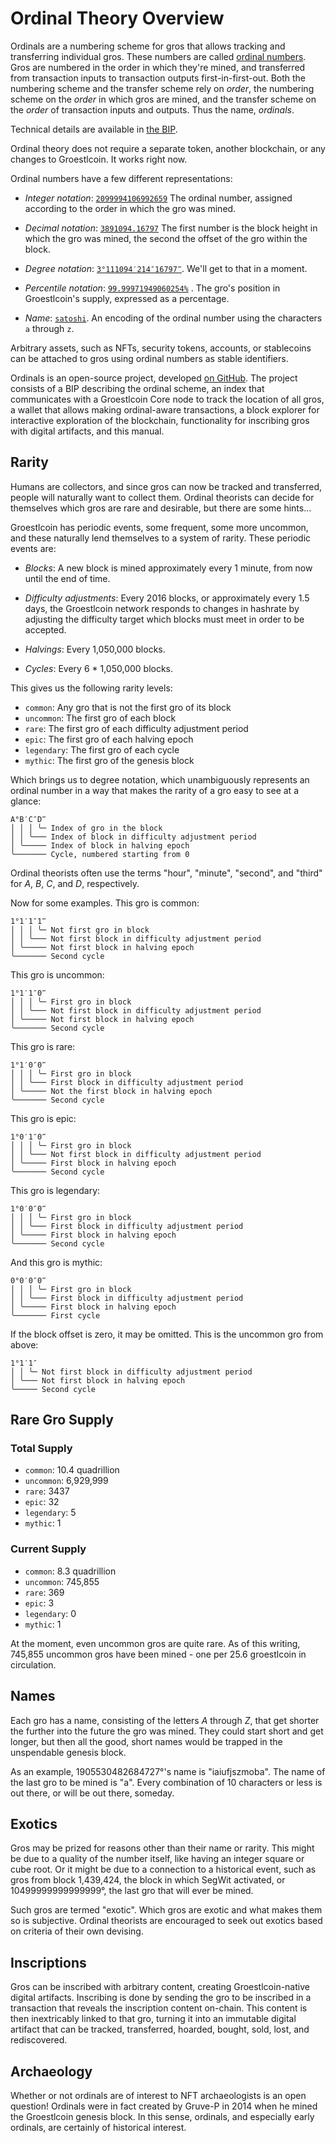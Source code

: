 Ordinal Theory Overview
=======================

Ordinals are a numbering scheme for gros that allows tracking and
transferring individual gros. These numbers are called [ordinal
numbers](https://ordinals.groestlcoin.org). Gros are numbered in the order in which
they're mined, and transferred from transaction inputs to transaction outputs
first-in-first-out. Both the numbering scheme and the transfer scheme rely on
*order*, the numbering scheme on the *order* in which gros are mined, and
the transfer scheme on the *order* of transaction inputs and outputs. Thus the
name, *ordinals*.

Technical details are available in [the
BIP](https://github.com/Groestlcoin/ord-groestlcoin/blob/master/bip.mediawiki).

Ordinal theory does not require a separate token, another blockchain, or any
changes to Groestlcoin. It works right now.

Ordinal numbers have a few different representations:

- *Integer notation*:
  [`2099994106992659`](https://ordinals.groestlcoin.org/sat/2099994106992659) The
  ordinal number, assigned according to the order in which the gro was
  mined.

- *Decimal notation*:
  [`3891094.16797`](https://ordinals.groestlcoin.org/sat/3891094.16797) The first
  number is the block height in which the gro was mined, the second the
  offset of the gro within the block.

- *Degree notation*:
  [`3°111094′214″16797‴`](https://ordinals.groestlcoin.org/sat/3%C2%B0111094%E2%80%B2214%E2%80%B316797%E2%80%B4).
  We'll get to that in a moment.

- *Percentile notation*:
  [`99.99971949060254%`](https://ordinals.groestlcoin.org/sat/99.99971949060254%25) .
  The gro's position in Groestlcoin's supply, expressed as a percentage.

- *Name*: [`satoshi`](https://ordinals.groestlcoin.org/sat/satoshi). An encoding of the
  ordinal number using the characters `a` through `z`.

Arbitrary assets, such as NFTs, security tokens, accounts, or stablecoins can
be attached to gros using ordinal numbers as stable identifiers.

Ordinals is an open-source project, developed [on
GitHub](https://github.com/Groestlcoin/ord-groestlcoin). The project consists of a BIP describing
the ordinal scheme, an index that communicates with a Groestlcoin Core node to
track the location of all gros, a wallet that allows making ordinal-aware
transactions, a block explorer for interactive exploration of the blockchain,
functionality for inscribing gros with digital artifacts, and this manual.

Rarity
------

Humans are collectors, and since gros can now be tracked and transferred,
people will naturally want to collect them. Ordinal theorists can decide for
themselves which gros are rare and desirable, but there are some hints…

Groestlcoin has periodic events, some frequent, some more uncommon, and these
naturally lend themselves to a system of rarity. These periodic events are:

- *Blocks*: A new block is mined approximately every 1 minute, from now until
  the end of time.

- *Difficulty adjustments*: Every 2016 blocks, or approximately every 1.5
  days, the Groestlcoin network responds to changes in hashrate by adjusting the
  difficulty target which blocks must meet in order to be accepted.

- *Halvings*: Every 1,050,000 blocks.

- *Cycles*: Every 6 * 1,050,000 blocks.

This gives us the following rarity levels:

- `common`: Any gro that is not the first gro of its block
- `uncommon`: The first gro of each block
- `rare`: The first gro of each difficulty adjustment period
- `epic`: The first gro of each halving epoch
- `legendary`: The first gro of each cycle
- `mythic`: The first gro of the genesis block

Which brings us to degree notation, which unambiguously represents an ordinal
number in a way that makes the rarity of a gro easy to see at a glance:

```
A°B′C″D‴
│ │ │ ╰─ Index of gro in the block
│ │ ╰─── Index of block in difficulty adjustment period
│ ╰───── Index of block in halving epoch
╰─────── Cycle, numbered starting from 0
```

Ordinal theorists often use the terms "hour", "minute", "second", and "third"
for *A*, *B*, *C*, and *D*, respectively.

Now for some examples. This gro is common:

```
1°1′1″1‴
│ │ │ ╰─ Not first gro in block
│ │ ╰─── Not first block in difficulty adjustment period
│ ╰───── Not first block in halving epoch
╰─────── Second cycle
```


This gro is uncommon:

```
1°1′1″0‴
│ │ │ ╰─ First gro in block
│ │ ╰─── Not first block in difficulty adjustment period
│ ╰───── Not first block in halving epoch
╰─────── Second cycle
```

This gro is rare:

```
1°1′0″0‴
│ │ │ ╰─ First gro in block
│ │ ╰─── First block in difficulty adjustment period
│ ╰───── Not the first block in halving epoch
╰─────── Second cycle
```

This gro is epic:

```
1°0′1″0‴
│ │ │ ╰─ First gro in block
│ │ ╰─── Not first block in difficulty adjustment period
│ ╰───── First block in halving epoch
╰─────── Second cycle
```

This gro is legendary:

```
1°0′0″0‴
│ │ │ ╰─ First gro in block
│ │ ╰─── First block in difficulty adjustment period
│ ╰───── First block in halving epoch
╰─────── Second cycle
```

And this gro is mythic:

```
0°0′0″0‴
│ │ │ ╰─ First gro in block
│ │ ╰─── First block in difficulty adjustment period
│ ╰───── First block in halving epoch
╰─────── First cycle
```

If the block offset is zero, it may be omitted. This is the uncommon gro
from above:

```
1°1′1″
│ │ ╰─ Not first block in difficulty adjustment period
│ ╰─── Not first block in halving epoch
╰───── Second cycle
```

Rare Gro Supply
-------------------

### Total Supply

- `common`: 10.4 quadrillion
- `uncommon`: 6,929,999
- `rare`: 3437
- `epic`: 32
- `legendary`: 5
- `mythic`: 1

### Current Supply

- `common`: 8.3 quadrillion
- `uncommon`: 745,855
- `rare`: 369
- `epic`: 3
- `legendary`: 0
- `mythic`: 1

At the moment, even uncommon gros are quite rare. As of this writing,
745,855 uncommon gros have been mined - one per 25.6 groestlcoin in
circulation.

Names
-----

Each gro has a name, consisting of the letters *A* through *Z*, that get
shorter the further into the future the gro was mined. They could start
short and get longer, but then all the good, short names would be trapped in
the unspendable genesis block.

As an example, 1905530482684727°'s name is "iaiufjszmoba". The name of the last
gro to be mined is "a". Every combination of 10 characters or less is out
there, or will be out there, someday.

Exotics
-------

Gros may be prized for reasons other than their name or rarity. This might
be due to a quality of the number itself, like having an integer square or cube
root. Or it might be due to a connection to a historical event, such as
gros from block 1,439,424, the block in which SegWit activated, or
10499999999999999°, the last gro that will ever be mined.

Such gros are termed "exotic". Which gros are exotic and what makes
them so is subjective. Ordinal theorists are encouraged to seek out exotics
based on criteria of their own devising.

Inscriptions
------------

Gros can be inscribed with arbitrary content, creating Groestlcoin-native
digital artifacts. Inscribing is done by sending the gro to be inscribed in
a transaction that reveals the inscription content on-chain. This content is
then inextricably linked to that gro, turning it into an immutable digital
artifact that can be tracked, transferred, hoarded, bought, sold, lost, and
rediscovered.

Archaeology
-----------

Whether or not ordinals are of interest to NFT archaeologists is an open
question! Ordinals were in fact created by Gruve-P in
2014 when he mined the Groestlcoin genesis block. In this sense, ordinals, and
especially early ordinals, are certainly of historical interest.

